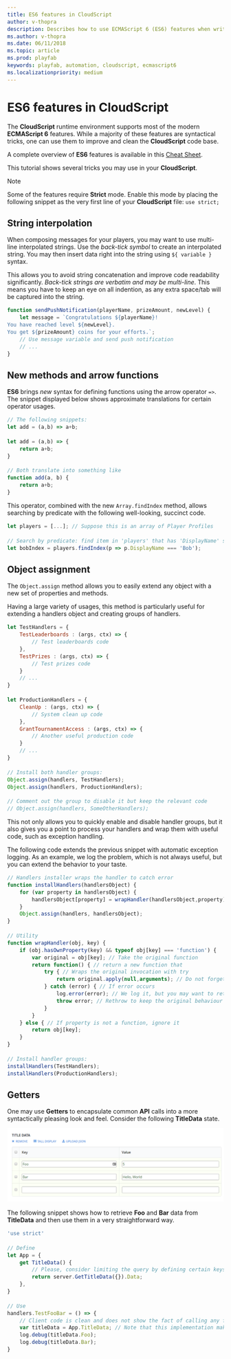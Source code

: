 ```yaml
---
title: ES6 features in CloudScript
author: v-thopra
description: Describes how to use ECMAScript 6 (ES6) features when writing CloudScript.
ms.author: v-thopra
ms.date: 06/11/2018
ms.topic: article
ms.prod: playfab
keywords: playfab, automation, cloudscript, ecmascript6
ms.localizationpriority: medium
---
```


# ES6 features in CloudScript

The **CloudScript** runtime environment supports most of the modern **ECMAScript 6** features. While a majority of these features are syntactical tricks, one can use them to improve and clean the **CloudScript** code base.

A complete overview of **ES6** features is available in this [Cheat Sheet](https://devhints.io/es6).

This tutorial shows several tricks you may use in your **CloudScript**.

> [!NOTE]
> Some of the features require **Strict** mode. Enable this mode by placing the following snippet as the very first line of your **CloudScript** file:
> `use strict;`

## String interpolation

When composing messages for your players, you may want to use multi-line interpolated strings. Use the *back-tick symbol* to create an interpolated string. You may then insert data right into the string using `${ variable }` syntax.

This allows you to avoid string concatenation and improve code readability significantly. *Back-tick strings are verbatim and may be multi-line*. This means you have to keep an eye on all indention, as any extra space/tab will be captured into the string.

```javascript
function sendPushNotification(playerName, prizeAmount, newLevel) {
    let message = `Congratulations ${playerName}!
You have reached level ${newLevel}.
You get ${prizeAmount} coins for your efforts.`;
    // Use message variable and send push notification
    // ...
}
```

## New methods and arrow functions

**ES6** brings *new* syntax for defining functions using the arrow operator `=>`. The snippet displayed below shows approximate translations for certain operator usages.

```javascript
// The following snippets:
let add = (a,b) => a+b;

let add = (a,b) => {
    return a+b;
}

// Both translate into something like
function add(a, b) {
    return a+b;
}
```

This operator, combined with the new `Array.findIndex` method, allows searching by predicate with the following well-looking, succinct code.

```javascript
let players = [...]; // Suppose this is an array of Player Profiles

// Search by predicate: find item in 'players' that has 'DisplayName' set to 'Bob':
let bobIndex = players.findIndex(p => p.DisplayName === 'Bob');
```

## Object assignment

The `Object.assign` method allows you to easily extend any object with a new set of properties and methods.

Having a large variety of usages, this method is particularly useful for extending a handlers object and creating groups of handlers.

```javascript
let TestHandlers = {
    TestLeaderboards : (args, ctx) => {
        // Test leaderboards code
    },
    TestPrizes : (args, ctx) => {
        // Test prizes code
    }
    // ...
}

let ProductionHandlers = {
    CleanUp : (args, ctx) => {
        // System clean up code
    },
    GrantTournamentAccess : (args, ctx) => {
        // Another useful production code
    }
    // ...
}

// Install both handler groups:
Object.assign(handlers, TestHandlers);
Object.assign(handlers, ProductionHandlers);

// Comment out the group to disable it but keep the relevant code
// Object.assign(handlers, SomeOtherHandlers);
```

This not only allows you to quickly enable and disable handler groups, but it also gives you a point to process your handlers and wrap them with useful code, such as exception handling.

The following code extends the previous snippet with automatic exception logging. As an example, we log the problem, which is not always useful, but you can extend the behavior to your taste.

```javascript
// Handlers installer wraps the handler to catch error
function installHandlers(handlersObject) {
    for (var property in handlersObject) {
        handlersObject[property] = wrapHandler(handlersObject,property)
    }
    Object.assign(handlers, handlersObject);
}

// Utility
function wrapHandler(obj, key) {
    if (obj.hasOwnProperty(key) && typeof obj[key] === 'function') {
        var original = obj[key]; // Take the original function
        return function() { // return a new function that
            try { // Wraps the original invocation with try
                return original.apply(null,arguments); // Do not forget to pass arguments
            } catch (error) { // If error occurs
                log.error(error); // We log it, but you may want to retry / do something else
                throw error; // Rethrow to keep the original behaviour
            }
        } 
    } else { // If property is not a function, ignore it
        return obj[key];
    }
}

// Install handler groups:
installHandlers(TestHandlers);
installHandlers(ProductionHandlers);
```

## Getters

One may use **Getters** to encapsulate common **API** calls into a more syntactically pleasing look and feel. Consider the following **TitleData** state.

![Game Manager - Title Data](media/tutorials/game-manager-title-data.png)  

The following snippet shows how to retrieve **Foo** and **Bar** data from **TitleData** and then use them in a very straightforward way.

```javascript
'use strict'

// Define
let App = {
    get TitleData() {
        // Please, consider limiting the query by defining certain keys that you need
        return server.GetTitleData({}).Data;
    },
}

// Use
handlers.TestFooBar = () => {
    // Client code is clean and does not show the fact of calling any functions / making api request
    var titleData = App.TitleData; // Note that this implementation makes an API call every time it's accessed
    log.debug(titleData.Foo);
    log.debug(titleData.Bar);
}
```
